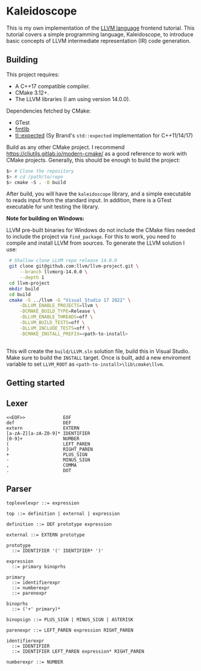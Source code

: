 # Kaleidoscope

This is my own implementation of the [LLVM language](https://llvm.org/docs/tutorial/MyFirstLanguageFrontend/index.html) frontend tutorial. This tutorial covers a simple programming language, Kaleidoscope, to introduce basic concepts of LLVM intermediate representation (IR) code generation.

## Building

This project requires:

* A C++17 compatible compiler.
* CMake 3.12+.
* The LLVM libraries (I am using version 14.0.0).

Dependencies fetched by CMake:

* GTest
* [fmtlib](https://github.com/fmtlib/fmt)
* [tl::expected](https://github.com/TartanLlama/expected) (Sy Brand's `std::expected` implementation for C++11/14/17)

Build as any other CMake project. I recommend https://cliutils.gitlab.io/modern-cmake/ as a good reference to work with CMake projects. Generally, this should be enough to build the project:

```bash
$> # Clone the repository
$> # cd /path/to/repo
$> cmake -S . -B build
```

After build, you will have the `kaleidoscope` library, and a simple executable to reads input from the standard input. In addition, there is a GTest executable for unit testing the library.

**Note for building on Windows:**

LLVM pre-built binaries for Windows do not include the CMake files needed to include the project via `find_package`. For this to work, you need to compile and install LLVM from sources. To generate the LLVM solution I use:

```bash
 # Shallow clone LLVM repo release 14.0.0
 git clone git@github.com:llvm/llvm-project.git \
     --branch llvmorg-14.0.0 \
     --depth 1
 cd llvm-project
 mkdir build
 cd build
 cmake -S ../llvm -G "Visual Studio 17 2022" \
     -DLLVM_ENABLE_PROJECTS=llvm \
     -DCMAKE_BUILD_TYPE=Release \
     -DLLVM_ENABLE_THREADS=off \
     -DLLVM_BUILD_TESTS=off \
     -DLLVM_INCLUDE_TESTS=off \
     -DCMAKE_INSTALL_PREFIX=<path-to-install>
 
```

This will create the `build/LLVM.sln` solution file, build this in Visual Studio. Make sure to build the `INSTALL` target. Once is built, add a new enviroment variable to set `LLVM_ROOT` as `<path-to-install>\lib\cmake\llvm`.



## Getting started

## Lexer

```
<<EOF>>              EOF
def                  DEF
extern               EXTERN
[a-zA-Z][a-zA-Z0-9]* IDENTIFIER
[0-9]+               NUMBER
(                    LEFT_PAREN
)                    RIGHT_PAREN
+                    PLUS_SIGN
-                    MINUS_SIGN
,                    COMMA
.                    DOT
```

## Parser

```
toplevelexpr ::= expression

top ::= definition | external | expression

definition ::= DEF prototype expression

external ::= EXTERN prototype

prototype
  ::= IDENTIFIER '(' IDENTIFIER* ')'

expression
  ::= primary binoprhs

primary
  ::= identifierexpr
  ::= numberexpr
  ::= parenexpr

binoprhs
  ::= ('+' primary)*

binopsign ::= PLUS_SIGN | MINUS_SIGN | ASTERISK

parenexpr ::= LEFT_PAREN expression RIGHT_PAREN

identifierexpr
  ::= IDENTIFIER
  ::= IDENTIFIER LEFT_PAREN expression* RIGHT_PAREN

numberexpr ::= NUMBER
```